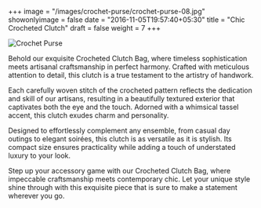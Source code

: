 +++
image = "/images/crochet-purse/crochet-purse-08.jpg"
showonlyimage = false
date = "2016-11-05T19:57:40+05:30"
title = "Chic Crocheted Clutch"
draft = false
weight = 7
+++

![Crochet Purse](/images/crochet-purse/crochet-purse-32.jpg)



Behold our exquisite Crocheted Clutch Bag, where timeless sophistication meets artisanal craftsmanship in perfect harmony. Crafted with meticulous attention to detail, this clutch is a true testament to the artistry of handwork.

Each carefully woven stitch of the crocheted pattern reflects the dedication and skill of our artisans, resulting in a beautifully textured exterior that captivates both the eye and the touch. Adorned with a whimsical tassel accent, this clutch exudes charm and personality.

Designed to effortlessly complement any ensemble, from casual day outings to elegant soirées, this clutch is as versatile as it is stylish. Its compact size ensures practicality while adding a touch of understated luxury to your look.

Step up your accessory game with our Crocheted Clutch Bag, where impeccable craftsmanship meets contemporary chic. Let your unique style shine through with this exquisite piece that is sure to make a statement wherever you go.







